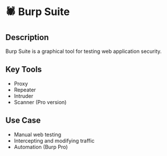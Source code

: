 # 🕷️ Burp Suite

## Description
Burp Suite is a graphical tool for testing web application security.

## Key Tools
- Proxy
- Repeater
- Intruder
- Scanner (Pro version)

## Use Case
- Manual web testing
- Intercepting and modifying traffic
- Automation (Burp Pro)

